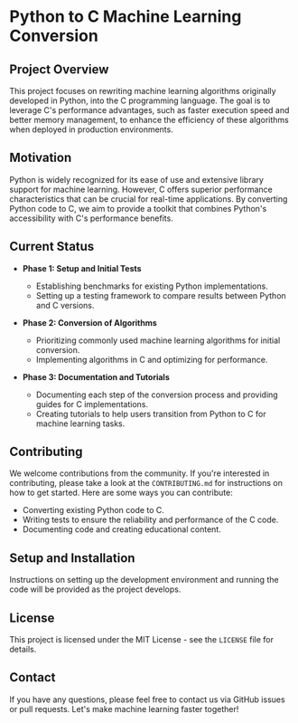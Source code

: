 # Python to C Machine Learning Conversion

## Project Overview

This project focuses on rewriting machine learning algorithms originally developed in Python, into the C programming language. The goal is to leverage C's performance advantages, such as faster execution speed and better memory management, to enhance the efficiency of these algorithms when deployed in production environments.

## Motivation

Python is widely recognized for its ease of use and extensive library support for machine learning. However, C offers superior performance characteristics that can be crucial for real-time applications. By converting Python code to C, we aim to provide a toolkit that combines Python's accessibility with C's performance benefits.

## Current Status

- **Phase 1: Setup and Initial Tests**
  - Establishing benchmarks for existing Python implementations.
  - Setting up a testing framework to compare results between Python and C versions.

- **Phase 2: Conversion of Algorithms**
  - Prioritizing commonly used machine learning algorithms for initial conversion.
  - Implementing algorithms in C and optimizing for performance.

- **Phase 3: Documentation and Tutorials**
  - Documenting each step of the conversion process and providing guides for C implementations.
  - Creating tutorials to help users transition from Python to C for machine learning tasks.

## Contributing

We welcome contributions from the community. If you're interested in contributing, please take a look at the `CONTRIBUTING.md` for instructions on how to get started. Here are some ways you can contribute:
- Converting existing Python code to C.
- Writing tests to ensure the reliability and performance of the C code.
- Documenting code and creating educational content.

## Setup and Installation

Instructions on setting up the development environment and running the code will be provided as the project develops.

## License

This project is licensed under the MIT License - see the `LICENSE` file for details.

## Contact

If you have any questions, please feel free to contact us via GitHub issues or pull requests. Let's make machine learning faster together!
